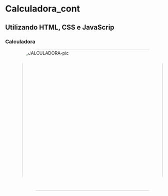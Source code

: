 
# Calculadora_cont
## Utilizando HTML, CSS e JavaScrip
### Calculadora
 <img align="right" alt="CALCULADORA-pic" height="450" style="border-radius:50px;" src="https://github.com/JVOA02/Calculadora_cont/blob/main/CALCULADORA_FOTO_1.PNG">
